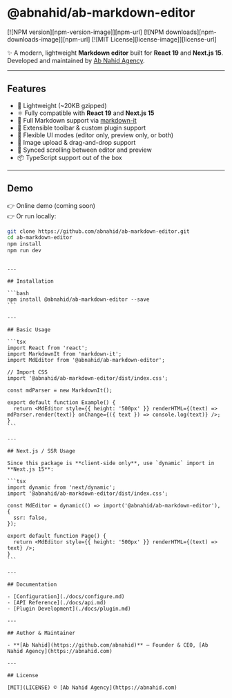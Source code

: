 # @abnahid/ab-markdown-editor

[![NPM version][npm-version-image]][npm-url]
[![NPM downloads][npm-downloads-image]][npm-url]
[![MIT License][license-image]][license-url]

✨ A modern, lightweight **Markdown editor** built for **React 19** and **Next.js 15**.  
Developed and maintained by [Ab Nahid Agency](https://abnahid.com).

---

## Features

- 🚀 Lightweight (~20KB gzipped)
- ⚛️ Fully compatible with **React 19** and **Next.js 15**
- 📝 Full Markdown support via [markdown-it](https://github.com/markdown-it/markdown-it)
- 🔌 Extensible toolbar & custom plugin support
- 🎨 Flexible UI modes (editor only, preview only, or both)
- 📸 Image upload & drag-and-drop support
- 🔄 Synced scrolling between editor and preview
- 📦 TypeScript support out of the box

---

## Demo

👉 Online demo (coming soon)  
👉 Or run locally:

```bash
git clone https://github.com/abnahid/ab-markdown-editor.git
cd ab-markdown-editor
npm install
npm run dev
```

````

---

## Installation

```bash
npm install @abnahid/ab-markdown-editor --save
```

---

## Basic Usage

```tsx
import React from 'react';
import MarkdownIt from 'markdown-it';
import MdEditor from '@abnahid/ab-markdown-editor';

// Import CSS
import '@abnahid/ab-markdown-editor/dist/index.css';

const mdParser = new MarkdownIt();

export default function Example() {
  return <MdEditor style={{ height: '500px' }} renderHTML={(text) => mdParser.render(text)} onChange={({ text }) => console.log(text)} />;
}
```

---

## Next.js / SSR Usage

Since this package is **client-side only**, use `dynamic` import in **Next.js 15**:

```tsx
import dynamic from 'next/dynamic';
import '@abnahid/ab-markdown-editor/dist/index.css';

const MdEditor = dynamic(() => import('@abnahid/ab-markdown-editor'), {
  ssr: false,
});

export default function Page() {
  return <MdEditor style={{ height: '500px' }} renderHTML={(text) => text} />;
}
```

---

## Documentation

- [Configuration](./docs/configure.md)
- [API Reference](./docs/api.md)
- [Plugin Development](./docs/plugin.md)

---

## Author & Maintainer

- **[Ab Nahid](https://github.com/abnahid)** – Founder & CEO, [Ab Nahid Agency](https://abnahid.com)

---

## License

[MIT](LICENSE) © [Ab Nahid Agency](https://abnahid.com)


````

